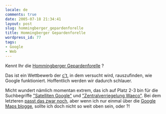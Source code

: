```yaml
---
locale: de
comments: true
date: 2005-07-18 21:34:41
layout: post
slug: hommingberger_gepardenforelle
title: Hommingberger Gepardenforelle
wordpress_id: 77
tags:
- Google
- Web
---
```


Kennt Ihr die [Hommingberger
Gepardenforelle](http://de.wikipedia.org/wiki/Hommingberger_Gepardenforelle) ?

Das ist ein Wettbewerb der [c't](http://heise.de/ct), in dem versucht wird,
rauszufinden, wie Google funktioniert. Hoffentlich werden wir dadurch schlauer.

Micht wundert nämlich momentan extrem, das ich auf Platz 2-3 bin für die
Suchbegriffe ["Satelliten Google"](http://www.google.de/search?&q=Satelliten+Google) und
["Zentralverriegelung Waeco"](http://www.google.de/search?hl=de&q=zentralverriegelung+waeco). Bei dem
letzteren [passt das zwar noch](http://blog.wannawork.de/index.php/2005/03/21/p32#more32), aber wenn ich
nur einmal über die [Google Maps blogge](http://blog.wannawork.de/index.php/2005/06/26/google_sateliten_bilder_von_munster),
sollte ich doch nicht so weit oben sein, oder ?!
